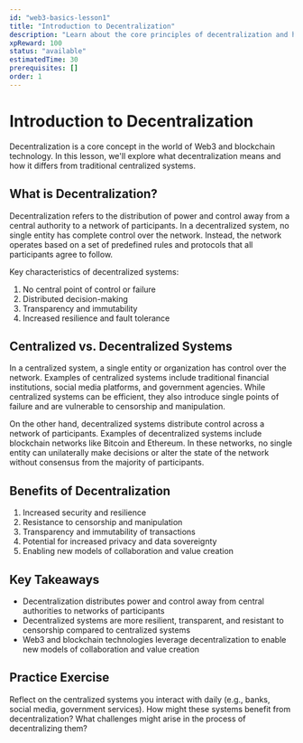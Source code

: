 ```yaml
---
id: "web3-basics-lesson1"
title: "Introduction to Decentralization"
description: "Learn about the core principles of decentralization and how it differs from traditional centralized systems."
xpReward: 100
status: "available"
estimatedTime: 30
prerequisites: []
order: 1
---
```


# Introduction to Decentralization

Decentralization is a core concept in the world of Web3 and blockchain technology. In this lesson, we'll explore what decentralization means and how it differs from traditional centralized systems.

## What is Decentralization?

Decentralization refers to the distribution of power and control away from a central authority to a network of participants. In a decentralized system, no single entity has complete control over the network. Instead, the network operates based on a set of predefined rules and protocols that all participants agree to follow.

Key characteristics of decentralized systems:
1. No central point of control or failure
2. Distributed decision-making
3. Transparency and immutability
4. Increased resilience and fault tolerance

## Centralized vs. Decentralized Systems

In a centralized system, a single entity or organization has control over the network. Examples of centralized systems include traditional financial institutions, social media platforms, and government agencies. While centralized systems can be efficient, they also introduce single points of failure and are vulnerable to censorship and manipulation.

On the other hand, decentralized systems distribute control across a network of participants. Examples of decentralized systems include blockchain networks like Bitcoin and Ethereum. In these networks, no single entity can unilaterally make decisions or alter the state of the network without consensus from the majority of participants.

## Benefits of Decentralization

1. Increased security and resilience
2. Resistance to censorship and manipulation 
3. Transparency and immutability of transactions
4. Potential for increased privacy and data sovereignty
5. Enabling new models of collaboration and value creation

## Key Takeaways

- Decentralization distributes power and control away from central authorities to networks of participants
- Decentralized systems are more resilient, transparent, and resistant to censorship compared to centralized systems
- Web3 and blockchain technologies leverage decentralization to enable new models of collaboration and value creation

## Practice Exercise

Reflect on the centralized systems you interact with daily (e.g., banks, social media, government services). How might these systems benefit from decentralization? What challenges might arise in the process of decentralizing them?